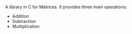 A library in C for Matrices. It provides three main operations:
- Addition
- Subtraction
- Multiplication
